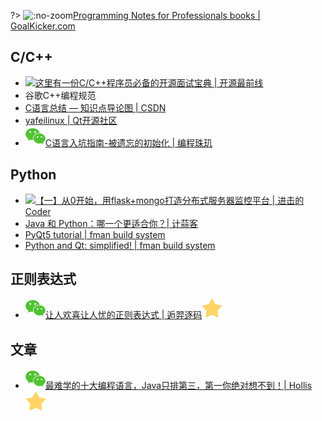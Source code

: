 ?> ![](https://notes.abelsu7.top/_media/program.svg ':no-zoom')[Programming Notes for Professionals books | GoalKicker.com](https://goalkicker.com/)

## C/C++

- [![](https://notes.abelsu7.top/_media/star.svg)这里有一份C/C++程序员必备的开源面试宝典 | 开源最前线](https://mp.weixin.qq.com/s/madBBLK7mSHbMe_XbHzHRg)
- 谷歌C++编程规范
- [C语言总结 — 知识点导论图 | CSDN](https://blog.csdn.net/Dawn_sf/article/details/78934875)
- [yafeilinux | Qt开源社区](http://www.qter.org/)
- [![](logo/wechat.svg)C语言入坑指南-被遗忘的初始化 | 编程珠玑](https://mp.weixin.qq.com/s?__biz=MzI2OTA3NTk3Ng==&mid=2649284087&idx=1&sn=79f48f41712b19f806e79bce1084f0ec&chksm=f2f9ae90c58e27867220b81940ad03b1b6defe46ba3ffcec85c9cf69e68b36629afa96e09869&scene=21#wechat_redirect)

## Python

- [![](https://notes.abelsu7.top/_media/star.svg)【一】从0开始，用flask+mongo打造分布式服务器监控平台 | 进击的 Coder](https://mp.weixin.qq.com/s/eczCDetrveBBOwgrev0upw)
- [Java 和 Python：哪一个更适合你？| 计蒜客](https://mp.weixin.qq.com/s?__biz=MjM5NTI5NTAzNg==&mid=2656331406&idx=1&sn=8523c4c3a006d44a9c9bdb78f65b81f1)
- [PyQt5 tutorial | fman build system](https://build-system.fman.io/pyqt5-tutorial)
- [Python and Qt: simplified! | fman build system](https://build-system.fman.io)

## 正则表达式

- [![](logo/wechat.svg)让人欢喜让人忧的正则表达式 | 逅羿逐码![](logo/star.svg)](https://mp.weixin.qq.com/s/-4P4OM5JOKSeg58VLPHiFA)

## 文章

- [![](logo/wechat.svg)最难学的十大编程语言，Java只排第三，第一你绝对想不到！| Hollis![](logo/star.svg)](https://mp.weixin.qq.com/s/HWFF6swHdLz-KV6HUBJSHw)
